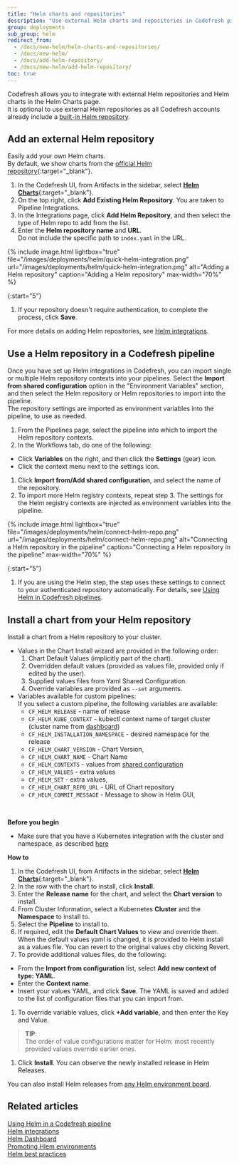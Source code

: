 ```yaml
---
title: "Helm charts and repositories"
description: "Use external Helm charts and repositories in Codefresh pipelines"
group: deployments
sub_group: helm
redirect_from:
  - /docs/new-helm/helm-charts-and-repositories/
  - /docs/new-helm/
  - /docs/add-helm-repository/
  - /docs/new-helm/add-helm-repository/
toc: true
---
```

Codefresh allows you to integrate with external Helm repositories and Helm charts in the Helm Charts page.  
It is optional to use external Helm repositories as all Codefresh accounts already include a [built-in Helm repository]({{site.baseurl}}/docs/deployments/helm/managed-helm-repository/).

## Add an external Helm repository

Easily add your own Helm charts.  
By default, we show charts from the [official Helm repository](https://github.com/kubernetes/charts){:target="_blank"}. 

1. In the Codefresh UI, from Artifacts in the sidebar, select [**Helm Charts**](https://g.codefresh.io/helm/releases/releasesNew/){:target="\_blank"}. 
1. On the top right, click **Add Existing Helm Repository**.
  You are taken to Pipeline Integrations.
1. In the Integrations page, click **Add Helm Repository**, and then select the type of Helm repo to add from the list.
1. Enter the **Helm repository name** and **URL**.  
  Do not include the specific path to `index.yaml` in the URL.

{% include image.html 
lightbox="true" 
file="/images/deployments/helm/quick-helm-integration.png" 
url="/images/deployments/helm/quick-helm-integration.png" 
alt="Adding a Helm repository"
caption="Adding a Helm repository" 
max-width="70%" 
%}

{:start="5"}
1. If your repository doesn't require authentication, to complete the process, click **Save**. 

For more details on adding Helm repositories, see [Helm integrations]({{site.baseurl}}/docs/integrations/helm/).

## Use a Helm repository in a Codefresh pipeline

Once you have set up Helm integrations in Codefresh, you can import single or multiple Helm repository contexts into your pipelines. 
Select the **Import from shared configuration** option in the "Environment Variables" section, and then select the Helm repository or Helm repositories to import into the pipeline.  
The repository settings are imported as environment variables into the pipeline, to use as needed. 

1. From the Pipelines page, select the pipeline into which to import the Helm repository contexts.
1. In the Workflows tab, do one of the following: 
  * Click **Variables** on the right, and then click the **Settings** (gear) icon. 
  * Click the context menu next to the settings icon.
1. Click **Import from/Add shared configuration**, and select the name of the repository.  
1. To import more Helm registry contexts, repeat step 3.
  The settings for the Helm registry contexts are injected as environment variables into the pipeline. 

{% include image.html 
lightbox="true" 
file="/images/deployments/helm/connect-helm-repo.png" 
url="/images/deployments/helm/connect-helm-repo.png" 
alt="Connecting a Helm repository in the pipeline"
caption="Connecting a Helm repository in the pipeline" 
max-width="70%" 
%}

{:start="5"}
1. If you are using the Helm step, the step uses these settings to connect to your authenticated repository automatically. For details, see [Using Helm in Codefresh pipelines]({{site.baseurl}}/docs/deployments/helm/using-helm-in-codefresh-pipeline/).

## Install a chart from your Helm repository
Install a chart from a Helm repository to your cluster. 

* Values in the Chart Install wizard are provided in the following order:
  1. Chart Default Values (implicitly part of the chart).
  2. Overridden default values (provided as values file, provided only if edited by the user).
  3. Supplied values files from Yaml Shared Configuration.
  4. Override variables are provided as `--set` arguments.
* Variables available for custom pipelines:  
  If you select a custom pipeline, the following variables are available:
  * `CF_HELM_RELEASE` - name of release
  * `CF_HELM_KUBE_CONTEXT` - kubectl context name of target cluster (cluster name from [dashboard]({{site.baseurl}}/docs/deployments/kubernetes/manage-kubernetes/#work-with-your-services))
  * `CF_HELM_INSTALLATION_NAMESPACE` - desired namespace for the release 
  * `CF_HELM_CHART_VERSION` - Chart Version,
  * `CF_HELM_CHART_NAME` - Chart Name
  * `CF_HELM_CONTEXTS` - values from [shared configuration]({{site.baseurl}}/docs/pipelines/configuration/shared-configuration/#using-shared-helm-values)
  * `CF_HELM_VALUES` - extra values
  * `CF_HELM_SET` - extra values,
  * `CF_HELM_CHART_REPO_URL` - URL of Chart repository
  * `CF_HELM_COMMIT_MESSAGE` - Message to show in Helm GUI,

<br />

**Before you begin**
* Make sure that you have a Kubernetes integration with the cluster and namespace, as described [here]({{site.baseurl}}/docs/integrations/kubernetes/#connect-a-kubernetes-cluster)

**How to** 
1. In the Codefresh UI, from Artifacts in the sidebar, select [**Helm Charts**](https://g.codefresh.io/helm/releases/releasesNew/){:target="\_blank"}. 
1. In the row with the chart to install, click **Install**.
1. Enter the **Release name** for the chart, and select the **Chart version** to install.
1. From Cluster Information, select a Kubernetes **Cluster** and the **Namespace** to install to.  
1. Select the **Pipeline** to install to.
1. If required, edit the **Default Chart Values** to view and override them.  
  When the default values yaml is changed, it is provided to Helm install as a values file. You can revert to the original values cby clicking Revert.
1. To provide additional values files, do the following:
  * From the **Import from configuration** list, select **Add new context of type: YAML**. 
  * Enter the **Context name**.
  * Insert your values YAML, and click **Save**.
    The YAML is saved and added to the list of configuration files that you can import from.
1. To override variable values, click **+Add variable**, and then enter the Key and Value.
  > **TIP**:  
    The order of value configurations matter for Helm: most recently provided values override earlier ones.  
1. Click **Install**. You can observe the newly installed release in Helm Releases.

You can also install Helm releases from [any Helm environment board]({{site.baseurl}}/docs/deployments/helm/helm-environment-promotion).


## Related articles
[Using Helm in a Codefresh pipeline]({{site.baseurl}}/docs/deployments/helm/using-helm-in-codefresh-pipeline/)  
[Helm integrations]({{site.baseurl}}/docs/integrations/helm/)  
[Helm Dashboard]({{site.baseurl}}/docs/deployments/helm/helm-releases-management)  
[Promoting Hlem environments]({{site.baseurl}}/docs/deployments/helm/helm-environment-promotion)  
[Helm best practices]({{site.baseurl}}/docs/ci-cd-guides/helm-best-practices/)  


